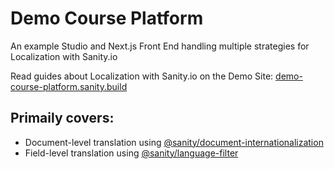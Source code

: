 # Demo Course Platform

An example Studio and Next.js Front End handling multiple strategies for Localization with Sanity.io

Read guides about Localization with Sanity.io on the Demo Site: [demo-course-platform.sanity.build](https://demo-course-platform.sanity.build/)

## Primaily covers:

- Document-level translation using [@sanity/document-internationalization](https://www.npmjs.com/package/@sanity/document-internationalization)
- Field-level translation using [@sanity/language-filter](https://www.npmjs.com/package/@sanity/language-filter)
